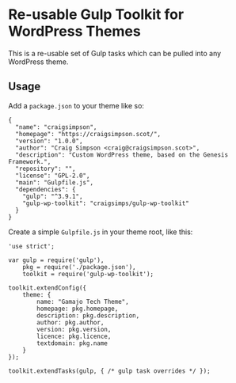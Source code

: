 # Re-usable Gulp Toolkit for WordPress Themes

This is a re-usable set of Gulp tasks which can be pulled into any WordPress theme. 

## Usage

Add a `package.json` to your theme like so:

```
{
  "name": "craigsimpson",
  "homepage": "https://craigsimpson.scot/",
  "version": "1.0.0",
  "author": "Craig Simpson <craig@craigsimpson.scot>",
  "description": "Custom WordPress theme, based on the Genesis Framework.",
  "repository": "",
  "license": "GPL-2.0",
  "main": "Gulpfile.js",
  "dependencies": {
    "gulp": "^3.9.1",
    "gulp-wp-toolkit": "craigsimps/gulp-wp-toolkit"
  }
}
```

Create a simple `Gulpfile.js` in your theme root, like this:

```
'use strict';

var gulp = require('gulp'),
    pkg = require('./package.json'),
    toolkit = require('gulp-wp-toolkit');

toolkit.extendConfig({
    theme: {
        name: "Gamajo Tech Theme",
        homepage: pkg.homepage,
        description: pkg.description,
        author: pkg.author,
        version: pkg.version,
        licence: pkg.licence,
        textdomain: pkg.name
    }
});

toolkit.extendTasks(gulp, { /* gulp task overrides */ });
```
